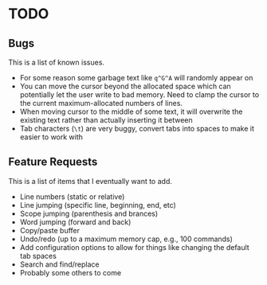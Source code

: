 # TODO

## Bugs
This is a list of known issues.
* For some reason some garbage text like `q^G^A` will randomly appear on 
* You can move the cursor beyond the allocated space which can potentially let the user write to bad memory. Need to clamp the cursor to the current maximum-allocated numbers of lines.
* When moving cursor to the middle of some text, it will overwrite the existing text rather than actually inserting it between
* Tab characters (`\t`) are very buggy, convert tabs into spaces to make it easier to work with

## Feature Requests
This is a list of items that I eventually want to add.
* Line numbers (static or relative)
* Line jumping (specific line, beginning, end, etc)
* Scope jumping (parenthesis and brances)
* Word jumping (forward and back)
* Copy/paste buffer
* Undo/redo (up to a maximum memory cap, e.g., 100 commands)
* Add configuration options to allow for things like changing the default tab spaces
* Search and find/replace
* Probably some others to come
